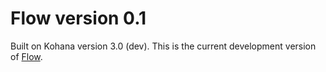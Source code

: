# Flow version 0.1

Built on Kohana version 3.0 (dev). This is the current development version of [Flow](http://spjdr.dk/flow).
